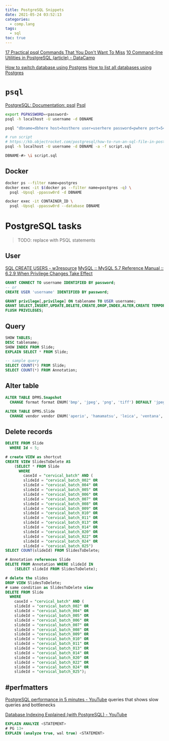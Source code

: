 ```yaml
---
title: PostgreSQL Snippets
date: 2021-05-24 03:52:13
categories:
  - comp.lang
tags:
  - sql
toc: true
---
```


[17 Practical psql Commands That You Don't Want To Miss](https://www.postgresqltutorial.com/psql-commands/)
[10 Command-line Utilities in PostgreSQL (article) - DataCamp](https://www.datacamp.com/community/tutorials/10-command-line-utilities-postgresql)

[How to switch database using Postgres](https://flaviocopes.com/postgres-how-to-switch-database/)
[How to list all databases using Postgres](https://flaviocopes.com/postgres-how-to-list-all-databases/)

# `psql`

[PostgreSQL: Documentation: psql](https://www.postgresql.org/docs/current/app-psql.html)
[Psql](http://postgresguide.com/utilities/psql.html)

```sh
export PGPASSWORD=<password>
psql -h localhost -U username -d DBNAME

psql "dbname=dbhere host=hosthere user=userhere password=pwhere port=5432 sslmode=require"
```

```sh
# run script
# https://kb.objectrocket.com/postgresql/how-to-run-an-sql-file-in-postgres-846
psql -h localhost -U username -d DBNAME -a -f script.sql

DBNAME-#> \i script.sql
```

## Docker

```sh
docker ps --filter name=postgres
docker exec -it $(docker ps --filter name=postgres -q) \
  psql -Upsql -ppassw0rd -d DBNAME

docker exec -it CONTAINER_ID \
  psql -Upsql -ppassw0rd --database DBNAME
```

# PostgreSQL tasks

> TODO: replace with PSQL statements

## User

[SQL CREATE USERS - w3resource](https://www.w3resource.com/sql/database-security/create-users.php)
[MySQL :: MySQL 5.7 Reference Manual :: 6.2.9 When Privilege Changes Take Effect](https://dev.mysql.com/doc/refman/5.7/en/privilege-changes.html)

```sql
GRANT CONNECT TO username IDENTIFIED BY password;
-- or
CREATE USER 'username' IDENTIFIED BY password;

GRANT privilege[,privilege] ON tablename TO USER username;
GRANT SELECT,INSERT,UPDATE,DELETE,CREATE,DROP,INDEX,ALTER,CREATE TEMPORARY TABLES ON tablename TO USER username;
FLUSH PRIVILEGES;
```

## Query

```sql
SHOW TABLES;
DESC tablename;
SHOW INDEX FROM Slide;
EXPLAIN SELECT * FROM Slide;

-- sample query
SELECT COUNT(*) FROM Slide;
SELECT COUNT(*) FROM Annotation;
```

## Alter table

```sql
ALTER TABLE DPMS.Snapshot
  CHANGE format format ENUM('bmp', 'jpeg', 'png', 'tiff') DEFAULT 'jpeg';

ALTER TABLE DPMS.Slide
  CHANGE vendor vendor ENUM('aperio', 'hamamatsu', 'leica', 'ventana', 'kfbio', '3dhistech', 'dmetrix', 'motic', 'unictech') NOT NULL;
```

## Delete records

```sql
DELETE FROM Slide
  WHERE Id < 5;
```

```sql
# create VIEW as shortcut
CREATE VIEW SlidesToDelete AS
    (SELECT * FROM Slide
      WHERE
        caseId = "cervical_batch" AND (
        slideId = "cervical_batch_002" OR
        slideId = "cervical_batch_004" OR
        slideId = "cervical_batch_005" OR
        slideId = "cervical_batch_006" OR
        slideId = "cervical_batch_007" OR
        slideId = "cervical_batch_008" OR
        slideId = "cervical_batch_009" OR
        slideId = "cervical_batch_010" OR
        slideId = "cervical_batch_011" OR
        slideId = "cervical_batch_013" OR
        slideId = "cervical_batch_014" OR
        slideId = "cervical_batch_020" OR
        slideId = "cervical_batch_022" OR
        slideId = "cervical_batch_024" OR
        slideId = "cervical_batch_025")
SELECT COUNT(slideId) FROM SlidesToDelete;

# Annotation references Slide
DELETE FROM Annotation WHERE slideId IN
    (SELECT slideId FROM SlidesToDelete);

# delete the slides
DROP VIEW SlidesToDelete;
# same condition as SlidesToDelete view
DELETE FROM Slide
  WHERE
    caseId = "cervical_batch" AND (
    slideId = "cervical_batch_002" OR
    slideId = "cervical_batch_004" OR
    slideId = "cervical_batch_005" OR
    slideId = "cervical_batch_006" OR
    slideId = "cervical_batch_007" OR
    slideId = "cervical_batch_008" OR
    slideId = "cervical_batch_009" OR
    slideId = "cervical_batch_010" OR
    slideId = "cervical_batch_011" OR
    slideId = "cervical_batch_013" OR
    slideId = "cervical_batch_014" OR
    slideId = "cervical_batch_020" OR
    slideId = "cervical_batch_022" OR
    slideId = "cervical_batch_024" OR
    slideId = "cervical_batch_025");
```

## #perfmatters

[PostgreSQL performance in 5 minutes - YouTube](https://www.youtube.com/watch?v=5M2FFbVeLSs) queries that shows slow queries and bottlenecks

[Database Indexing Explained (with PostgreSQL) - YouTube](https://www.youtube.com/watch?v=-qNSXK7s7_w)

```sql
EXPLAIN ANALYZE <STATEMENT>
# PG 13+
EXPLAIN (analyze true, wal true) <STATEMENT>
```
